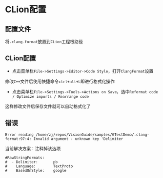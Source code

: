
# CLion配置

## 配置文件

将`.clang-format`放置到`CLion`工程根路径

## CLion配置

* 点击菜单栏`File->Settings->Editor->Code Style`，打开`ClangFormat`设置

修改`C++`文件后使用快捷命令`ctrl+alt+L`即进行格式化操作

* 点击菜单栏`File->Settings->Tools->Actions on Save`，选中`Reformat code / Optimize imports / Rearrange code`

这样修改文件后保存文件就可以自动格式化了

## 错误

```
Error reading /home/zj/repos/VisionGuide/samples/GTestDemo/.clang-format:97:4: Invalid argument - unknown key 'Delimiter
```

当前解决方案：注释掉该选项

```
#RawStringFormats:
#  - Delimiter:       pb
#    Language:        TextProto
#    BasedOnStyle:    google
```